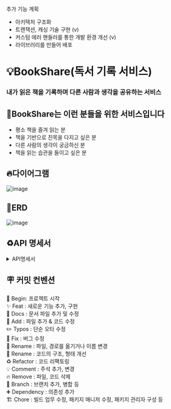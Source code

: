 추가 기능 계획
- 아키텍처 구조화
- 트랜잭션, 캐싱 기술 구현 (v)
- 커스텀 에러 핸들러를 통한 개발 환경 개선 (v)
- 라이브러리를 만들어 배포


# 💡BookShare(독서 기록 서비스)
### 내가 읽은 책을 기록하며 다른 사람과 생각을 공유하는 서비스<br>



## 📝BookShare는 이런 분들을 위한 서비스입니다

- 평소 책을 즐겨 읽는 분
- 책을 기반으로 친목을 다지고 싶은 분
- 다른 사람의 생각이 궁금하신 분
- 책을 읽는 습관을 들이고 싶은 분


## 🔥다이어그램

![image](https://github.com/user-attachments/assets/208a356e-19c8-47c7-8179-fe24b82c083f)



## 🎨ERD

![image](https://github.com/user-attachments/assets/6ad76d28-04a1-4a41-83ce-6beef2270915)


## ♻️API 명세서

<details> 
<summary>API명세서
</summary>
  
## 사용자
![image](https://github.com/user-attachments/assets/0bea9f87-f041-434f-b718-af38d9502ae0)


## 이미지 파일
![image](https://github.com/user-attachments/assets/67e71c50-9022-45e2-be34-66983d3c7d90)


## 댓글

![image](https://github.com/user-attachments/assets/5857345d-6422-42e9-a827-df113f9ffbd1)

## 친구관리

![image](https://github.com/user-attachments/assets/a95edf29-8f51-4dfc-81eb-6d7427701dc4)





</details>













## 🪧 커밋 컨벤션
🎉 Begin: 프로젝트 시작 <br>
✨ Feat : 새로운 기능 추가, 구현<br>
📝 Docs : 문서 파일 추가 및 수정<br>
🔧 Add :  파일 추가 & 코드 수정<br>
✏️ Typos : 단순 오타 수정<br>
🐛 Fix : 버그 수정<br>
🚚 Rename : 파일, 경로를 옮기거나 이름 변경<br>
🎨 Rename : 코드의 구조, 형태 개선<br>
♻️ Refactor : 코드 리팩토링<br>
💡 Comment : 주석 추가, 변경<br>
🔥 Remove : 파일, 코드 삭제<br>
🔀 Branch : 브랜치 추가, 병합 등<br>
➕ Dependency : 의존성 추가<br>
🏗️ Chore : 빌드 업무 수정, 패키지 매니저 수정, 패키지 관리자 구성 등
